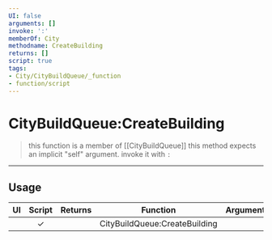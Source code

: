 ```yaml
---
UI: false
arguments: []
invoke: ':'
memberOf: City
methodname: CreateBuilding
returns: []
script: true
tags:
- City/CityBuildQueue/_function
- function/script
---
```

# CityBuildQueue:CreateBuilding
> this function is a member of [[CityBuildQueue]]
> this method expects an implicit "self" argument. invoke it with `:`
-----
## Usage
|  UI | Script | Returns | Function | Arguments |
|:---:|:------:|-------:|:--------:|:---------|
| |✓||CityBuildQueue:CreateBuilding||
